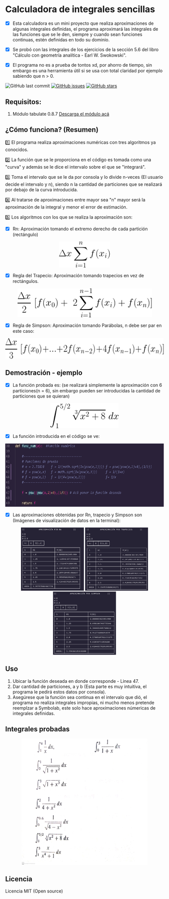 # Calculadora de integrales sencillas  

- [x] Esta calculadora es un mini proyecto que realiza aproximaciones de algunas integrales definidas,
      el programa aproximará las integrales de las funciones que se le den, siempre y cuando sean funciones continuas, estén definidas en todo su dominio.

- [x] Se probó con  las integrales de los ejercicios de la sección 5.6 del libro "Cálculo con      geometría analítica - Earl W. Swokowski". 

- [x] El programa no es a prueba de tontos xd, por ahorro de tiempo, sin embargo es una herramienta útil si se usa con total claridad por ejemplo sabiendo que n > 0. 


<p align="left">
  <!-- Fecha - Último commit -->
  <img alt="GitHub last commit" src="https://img.shields.io/github/last-commit/BETAPANDERETA/Calculadora-b-sica-integrales-sencillas?style=for-the-badge">
  <!-- Issues icono -->
  <a href="https://github.com/BETAPANDERETA/Calculadora-b-sica-integrales-sencillas/issues"><img alt="GitHub issues" src="https://img.shields.io/github/issues/BETAPANDERETA/Calculadora-b-sica-integrales-sencillas?style=for-the-badge"></a>
  <!-- Stars icono -->
  <a href="https://github.com/BETAPANDERETA/Calculadora-b-sica-integrales-sencillas/stargazers"><img alt="GitHub stars" src="https://img.shields.io/github/stars/BETAPANDERETA/Calculadora-b-sica-integrales-sencillas?color=yellow&style=for-the-badge"></a>
  <!-- Viendo icono -->
  <!-- Licencia-->
</p>

## Requisitos:

1. Módulo tabulate 0.8.7 [Descarga el módulo acá](https://pypi.org/project/tabulate/)

## ¿Cómo funciona? (Resumen)

:one: El programa realiza aproximaciones numéricas con tres algoritmos ya conocidos.

:two: La función que se le proporciona en el código es tomada como una "curva" y además se le dice el intervalo sobre el que se "integrará".

:three: Toma el intervalo que se le da por consola y lo divide n-veces (El usuario decide el intervalo y n), siendo n la cantidad de particiones que se realizará por debajo de la curva introducida.

:four: Al tratarse de aproximaciones entre mayor sea "n" mayor será la aproximación de la integral y menor el error de estimación.

:five: Los algoritmos con los que se realiza la aproximación son:

- [x] Rn: Aproximación tomando el extremo derecho de cada partición (rectángulo)

<p align="center">
  <img width="162" height="82" src=Images/Rn.png>
</p>

- [x] Regla del Trapecio: Aproximación tomando trapecios en vez de rectángulos.

<p align="center">
  <img width="427" height="92" src=Images/trapecio.png>
</p>

- [x] Regla de Simpson: Aproximación tomando Parábolas, n debe ser par en este caso:

<p align="center">
  <img width="562" height="65" src=Images/simpson.png>
</p>


## Demostración - ejemplo

- [x] La función probada es:  (se realizará simplemente la aproximación con 6 particiones(n = 6), sin embargo pueden ser introducidas la cantidad de particiones que se quieran)

<p align="center">
  <img width="218" height="79" src=Images/int_ej.png>
</p>

- [x] La función introducida en el código se ve:

<p align="center">
  <img width="600" height="200" src=Images/loc_func.PNG>
</p>

- [x] Las aproximaciones obtenidas por Rn, trapecio y Simpson son (Imágenes de visualización de datos en la terminal):

<p align="center">
  <img width="200" height="200" src=Images/Rn_demo.PNG>
  <img width="200" height="200" src=Images/Trapecios_demo.PNG>
  <img width="200" height="200" src=Images/Simpson_demo.PNG>
</p>

## Uso
1. Ubicar la función deseada en donde corresponde - Linea 47.
2. Dar cantidad de particiones, a y b (Esta parte es muy intuitiva, el programa le pedirá estos datos por consola).
3. Asegúrese que la función sea continua en el intervalo que dió, el programa no realiza integrales impropias, ni mucho menos pretende reemplzar a Symbolab, este solo hace aproximaciones númericas de integrales definidas.

## Integrales probadas

<p align="center">
    <img width="400" height="400" src=Images/list_int.jpeg>
</p>

## Licencia
Licencia MIT (Open source)